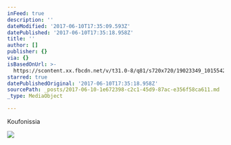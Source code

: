 ```yaml
---
inFeed: true
description: ''
dateModified: '2017-06-10T17:35:09.593Z'
datePublished: '2017-06-10T17:35:18.958Z'
title: ''
author: []
publisher: {}
via: {}
isBasedOnUrl: >-
  https://scontent.xx.fbcdn.net/v/t31.0-8/q81/s720x720/19023349_10155427876503156_2604444161946879601_o.jpg?oh=9d5ce5032d5de27d0f8dc228f6e9f802&oe=59D3F651
starred: true
datePublishedOriginal: '2017-06-10T17:35:18.958Z'
sourcePath: _posts/2017-06-10-1e672398-c2c1-45d9-87ac-e356f58ca611.md
_type: MediaObject

---
```

Koufonissia

<article style=""><img src="https://scontent.xx.fbcdn.net/v/t31.0-8/q81/s720x720/19023349_10155427876503156_2604444161946879601_o.jpg?oh=9d5ce5032d5de27d0f8dc228f6e9f802&amp;oe=59D3F651" /></article>